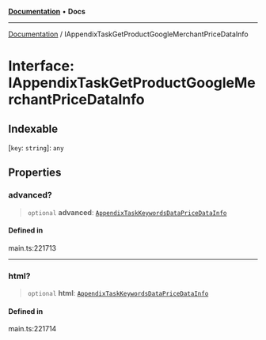 [**Documentation**](../README.md) • **Docs**

***

[Documentation](../globals.md) / IAppendixTaskGetProductGoogleMerchantPriceDataInfo

# Interface: IAppendixTaskGetProductGoogleMerchantPriceDataInfo

## Indexable

 \[`key`: `string`\]: `any`

## Properties

### advanced?

> `optional` **advanced**: [`AppendixTaskKeywordsDataPriceDataInfo`](../classes/AppendixTaskKeywordsDataPriceDataInfo.md)

#### Defined in

main.ts:221713

***

### html?

> `optional` **html**: [`AppendixTaskKeywordsDataPriceDataInfo`](../classes/AppendixTaskKeywordsDataPriceDataInfo.md)

#### Defined in

main.ts:221714
